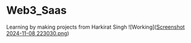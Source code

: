 # Web3_Saas
Learning by making projects from Harkirat Singh 
![Working]([Screenshot 2024-11-08 223030.png](https://github.com/NamanGarg12/Web3_Saas/blob/main/Screenshot%202024-11-08%20223030.png))
